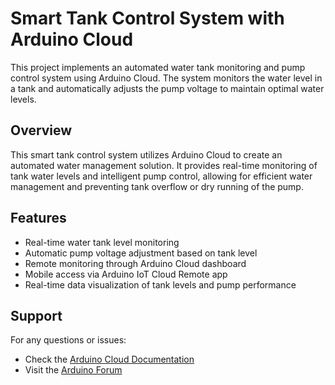 # Smart Tank Control System with Arduino Cloud

This project implements an automated water tank monitoring and pump control system using Arduino Cloud. The system monitors the water level in a tank and automatically adjusts the pump voltage to maintain optimal water levels.

## Overview

This smart tank control system utilizes Arduino Cloud to create an automated water management solution. It provides real-time monitoring of tank water levels and intelligent pump control, allowing for efficient water management and preventing tank overflow or dry running of the pump.

## Features

- Real-time water tank level monitoring
- Automatic pump voltage adjustment based on tank level
- Remote monitoring through Arduino Cloud dashboard
- Mobile access via Arduino IoT Cloud Remote app
- Real-time data visualization of tank levels and pump performance

## Support

For any questions or issues:
- Check the [Arduino Cloud Documentation](https://docs.arduino.cc/arduino-cloud/)
- Visit the [Arduino Forum](https://forum.arduino.cc/)

